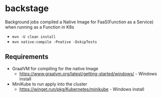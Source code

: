 # backstage

Background jobs compiled a Native Image for FaaS(Function as a Service) <br>
when running as a Function in K8s

* `mvn -U clean install`
* `mvn native:compile -Pnative -DskipTests`

## Requirements

* GraalVM for compiling for the native Image
    * https://www.graalvm.org/latest/getting-started/windows/ - Windows install
* MiniKube to run apply into the cluster
    * https://winget.run/pkg/Kubernetes/minikube - Windows install
